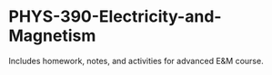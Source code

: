 # PHYS-390-Electricity-and-Magnetism
Includes homework, notes, and activities for advanced E&amp;M course. 

